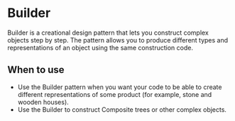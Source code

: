 # Builder

Builder is a creational design pattern that lets you construct complex objects step by step. The pattern allows you to produce different types and representations of an object using the same construction code.

## When to use

- Use the Builder pattern when you want your code to be able to create different representations of some product (for example, stone and wooden houses).
- Use the Builder to construct Composite trees or other complex objects.
